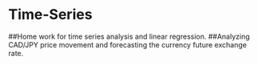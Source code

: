 # Time-Series
##Home work for time series analysis and linear regression.
##Analyzing CAD/JPY price movement and forecasting the currency future exchange rate.
